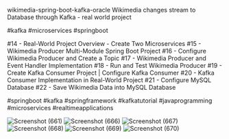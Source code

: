 wikimedia-spring-boot-kafka-oracle
Wikimedia changes stream to Database through Kafka - real world project

#kafka #microservices #springboot

#14 - Real-World Project Overview - Create Two Microservices #15 - Wikimedia Producer Multi-Module Spring Boot Project #16 - Configure Wikimedia Producer and Create a Topic #17 - Wikimedia Producer and Event Handler Implementation #18 - Run and Test Wikimedia Producer #19 - Create Kafka Consumer Project | Configure Kafka Consumer #20 - Kafka Consumer Implementation in Real-World Project #21 - Configure MySQL Database #22 - Save Wikimedia Data into MySQL Database

#springboot #kafka #springframework #kafkatutorial #javaprogramming #microservices #realtimeapplications

![Screenshot (661)](https://github.com/user-attachments/assets/a9759c9f-7f47-4593-a5f4-db23a1a095d6)
![Screenshot (666)](https://github.com/user-attachments/assets/389aebf1-a13a-4795-ba20-e18ed6a16b7c)
![Screenshot (667)](https://github.com/user-attachments/assets/ffdebcda-791d-4b57-ab57-877fb76f5942)
![Screenshot (668)](https://github.com/user-attachments/assets/65cc9542-f880-494e-a701-380c46e4974f)
![Screenshot (669)](https://github.com/user-attachments/assets/c1642ab1-a759-4676-b070-9bc2476f7be2)
![Screenshot (670)](https://github.com/user-attachments/assets/6b78f2cd-01d1-42d4-937b-aca98c3dd4ea)
